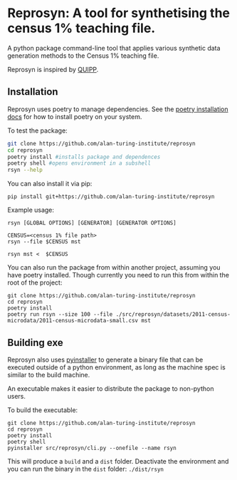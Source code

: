 # Reprosyn: A tool for synthetising the census 1% teaching file.

A python package command-line tool that applies various synthetic data generation methods to the Census 1% teaching file.

Reprosyn is inspired by [QUIPP](https://github.com/alan-turing-institute/QUIPP-pipeline/tree/2011-census-microdata).

## Installation

Reprosyn uses poetry to manage dependencies. See the [poetry installation docs](https://python-poetry.org/docs/#installation) for how to install poetry on your system.

To test the package:

```bash
git clone https://github.com/alan-turing-institute/reprosyn
cd reprosyn
poetry install #installs package and dependences
poetry shell #opens environment in a subshell
rsyn --help
```

You can also install it via pip:

```
pip install git+https://github.com/alan-turing-institute/reprosyn
```

Example usage:

`rsyn [GLOBAL OPTIONS] [GENERATOR] [GENERATOR OPTIONS]` 

```
CENSUS=<census 1% file path>
rsyn --file $CENSUS mst

rsyn mst <  $CENSUS
```

You can also run the package from within another project, assuming you have poetry installed. Though currently you need to run this from within the root of the project: 

```
git clone https://github.com/alan-turing-institute/reprosyn
cd reprosyn
poetry install
poetry run rsyn --size 100 --file ./src/reprosyn/datasets/2011-census-microdata/2011-census-microdata-small.csv mst
```


## Building exe

Reprosyn also uses [pyinstaller](https://pyinstaller.org/en/stable/) to generate a binary file that can be executed outside of a python environment, as long as the machine spec is similar to the build machine. 

An executable makes it easier to distribute the package to non-python users.

To build the executable:

```
git clone https://github.com/alan-turing-institute/reprosyn
cd reprosyn
poetry install
poetry shell
pyinstaller src/reprosyn/cli.py --onefile --name rsyn 
```

This will produce a `build` and a `dist` folder. Deactivate the environment and you can run the binary in the `dist` folder: `./dist/rsyn`

